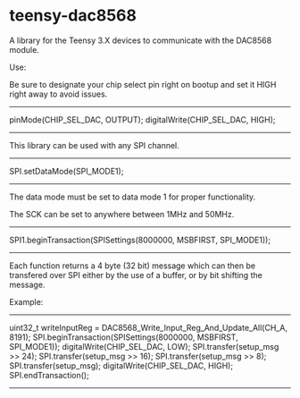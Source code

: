 # teensy-dac8568
A library for the Teensy 3.X devices to communicate with the DAC8568 module.

Use:

Be sure to designate your chip select pin right on bootup and set it HIGH right away to avoid issues.

*********************************
pinMode(CHIP_SEL_DAC, OUTPUT);
digitalWrite(CHIP_SEL_DAC, HIGH);
*********************************

This library can be used with any SPI channel.  

***************************
SPI.setDataMode(SPI_MODE1);
***************************

The data mode must be set to data mode 1 for proper functionality.

The SCK can be set to anywhere between 1MHz and 50MHz.

*****************************************************************
SPI1.beginTransaction(SPISettings(8000000, MSBFIRST, SPI_MODE1));
*****************************************************************

Each function returns a 4 byte (32 bit) message which can then be transfered over SPI either by the use of a buffer, or by bit shifting the message.

Example:

****************************************************************************
uint32_t writeInputReg = DAC8568_Write_Input_Reg_And_Update_All(CH_A, 8191);
SPI.beginTransaction(SPISettings(8000000, MSBFIRST, SPI_MODE1));
digitalWrite(CHIP_SEL_DAC, LOW);
SPI.transfer(setup_msg >> 24);
SPI.transfer(setup_msg >> 16);
SPI.transfer(setup_msg >> 8);
SPI.transfer(setup_msg);
digitalWrite(CHIP_SEL_DAC, HIGH);
SPI.endTransaction();
****************************************************************************

